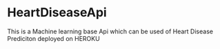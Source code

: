 # HeartDiseaseApi
This is a Machine learning base Api which can be used of Heart Disease Prediciton deployed on HEROKU
